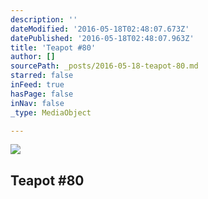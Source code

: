 ```yaml
---
description: ''
dateModified: '2016-05-18T02:48:07.673Z'
datePublished: '2016-05-18T02:48:07.963Z'
title: 'Teapot #80'
author: []
sourcePath: _posts/2016-05-18-teapot-80.md
starred: false
inFeed: true
hasPage: false
inNav: false
_type: MediaObject

---
```

<article style=""><img src="https://the-grid-user-content.s3-us-west-2.amazonaws.com/f1353483-3147-4aff-8742-e10ee1d53d2e.jpg" /><h1>Teapot #80</h1></article>